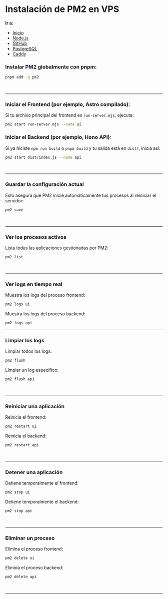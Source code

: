 # Instalación de PM2 en VPS

**Ir a:**

- [Inicio](./README.md)
- [Node.js](./NodeJS.md)
- [GitHub](./GitHub.md)
- [PostgreSQL](./PostgreSQL.md)
- [Caddy](./Caddy.md)

### Instalar PM2 globalmente con pnpm:

```bash
pnpm add -g pm2
```

<br>

---

### Iniciar el Frontend (por ejemplo, Astro compilado):

Si tu archivo principal del frontend es `run-server.mjs`, ejecuta:

```bash
pm2 start run-server.mjs --name ui
```

### Iniciar el Backend (por ejemplo, Hono API):

Si ya hiciste `npm run build` o `pnpm build` y tu salida está en `dist/`, inicia así:

```bash
pm2 start dist/index.js --name api
```

<br>

---

### Guardar la configuración actual

Esto asegura que PM2 inicie automáticamente tus procesos al reiniciar el servidor:

```bash
pm2 save
```

<br>

---

### Ver los procesos activos

Lista todas las aplicaciones gestionadas por PM2:

```bash
pm2 list
```

<br>

---

### Ver logs en tiempo real

Muestra los logs del proceso frontend:

```bash
pm2 logs ui
```

Muestra los logs del proceso backend:

```bash
pm2 logs api
```

---

### Limpiar los logs

Limpiar todos los logs:

```bash
pm2 flush
```

Limpiar un log específico:

```bash
pm2 flush api
```

<br>

---

### Reiniciar una aplicación

Reinicia el frontend:

```bash
pm2 restart ui
```

Reinicia el backend:

```bash
pm2 restart api
```

<br>

---

### Detener una aplicación

Detiene temporalmente el frontend:

```bash
pm2 stop ui
```

Detiene temporalmente el backend:

```bash
pm2 stop api
```

<br>

---

### Eliminar un proceso

Elimina el proceso frontend:

```bash
pm2 delete ui
```

Elimina el proceso backend:

```bash
pm2 delete api
```

<br>

---
